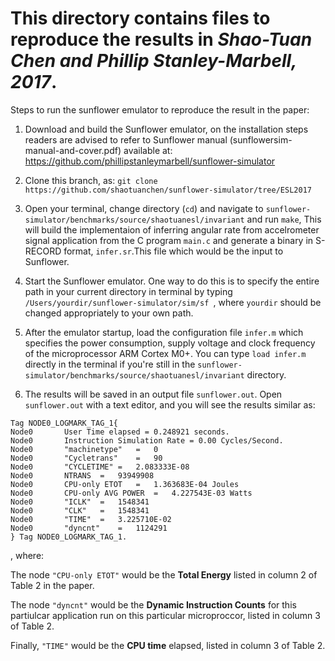 # This directory contains files to reproduce the results in *Shao-Tuan Chen and Phillip Stanley-Marbell, 2017*.

Steps to run the sunflower emulator to reproduce the result in the paper:

1. Download and build the Sunflower emulator, on the installation steps readers are advised to refer to Sunflower manual (sunflowersim-manual-and-cover.pdf) available at: https://github.com/phillipstanleymarbell/sunflower-simulator 

1. Clone this branch, as: `git clone https://github.com/shaotuanchen/sunflower-simulator/tree/ESL2017`
 
1. Open your terminal, change directory (`cd`) and navigate to `sunflower-simulator/benchmarks/source/shaotuanesl/invariant` and run `make`, This will build the implementaion of inferring angular rate from accelrometer signal application from the C program `main.c` and generate a binary in S-RECORD format, `infer.sr`.This file which would be the input to Sunflower.

1. Start the Sunflower emulator. One way to do this is to specify the entire path in your current directory in terminal by typing `/Users/yourdir/sunflower-simulator/sim/sf `, where `yourdir` should be changed appropriately to your own path.

1. After the emulator startup, load the configuration file `infer.m` which specifies the power consumption, supply voltage and clock frequency of the microprocessor ARM Cortex M0+. You can type `load infer.m` directly in the terminal if you're still in the `sunflower-simulator/benchmarks/source/shaotuanesl/invariant` directory.

1. The results will be saved in an output file `sunflower.out`. Open `sunflower.out` with a text editor, and you will see the results similar as:

```
Tag NODE0_LOGMARK_TAG_1{
Node0		User Time elapsed = 0.248921 seconds.
Node0		Instruction Simulation Rate = 0.00 Cycles/Second.
Node0		"machinetype"	=	0
Node0		"Cycletrans"	=	90
Node0		"CYCLETIME"	=	2.083333E-08
Node0		NTRANS	=	93949908
Node0		CPU-only ETOT	=	1.363683E-04 Joules
Node0		CPU-only AVG POWER	=	4.227543E-03 Watts
Node0		"ICLK"	=	1548341
Node0		"CLK"	=	1548341
Node0		"TIME"	=	3.225710E-02
Node0		"dyncnt"	=	1124291
} Tag NODE0_LOGMARK_TAG_1.
```
, where: 

The node `"CPU-only ETOT"` would be the **Total Energy** listed in column 2 of Table 2 in the paper. 

The node `"dyncnt"` would be the **Dynamic Instruction Counts** for this partiulcar application run on this particular microproccor, listed in column 3 of Table 2.

Finally, `"TIME"` would be the **CPU time** elapsed, listed in column 3 of Table 2.
